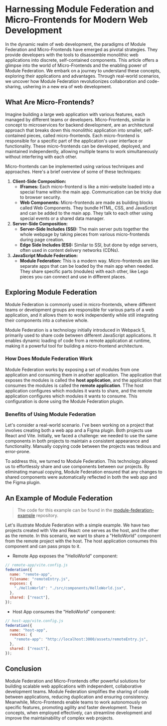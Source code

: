 # Harnessing Module Federation and Micro-Frontends for Modern Web Development

In the dynamic realm of web development, the paradigms of Module Federation and Micro-Frontends have emerged as pivotal strategies. They provide developers with the tools to disassemble monolithic web applications into discrete, self-contained components. This article offers a glimpse into the world of Micro-Frontends and the enabling power of Module Federation. We embark on a journey to understand these concepts, exploring their applications and advantages. Through real-world scenarios, we uncover how Module Federation revolutionizes collaboration and code-sharing, ushering in a new era of web development.

## What Are Micro-Frontends?

Imagine building a large web application with various features, each managed by different teams or developers. Micro-Frontends, similar in concept to microservices for backend development, are an architectural approach that breaks down this monolithic application into smaller, self-contained pieces, called micro-frontends. Each micro-frontend is responsible for a specific part of the application's user interface or functionality. These micro-frontends can be developed, deployed, and maintained independently, allowing multiple teams to work simultaneously without interfering with each other.

Micro-frontends can be implemented using various techniques and approaches. Here's a brief overview of some of these techniques:

1. **Client-Side Composition:**
   - **IFrames:** Each micro-frontend is like a mini-website loaded into a special frame within the main app. Communication can be tricky due to browser security.
   - **Web Components:** Micro-frontends are made as building blocks called Web Components. They bundle HTML, CSS, and JavaScript and can be added to the main app. They talk to each other using special events or a shared data manager.
2. **Server-Side Composition:**
   - **Server-Side Includes (SSI):** The main server puts together the whole webpage by taking pieces from various micro-frontends during page creation.
   - **Edge Side Includes (ESI):** Similar to SSI, but done by edge servers, often used in content delivery networks (CDNs).
3. **JavaScript Module Federation:**
   - **Module Federation:** This is a modern way. Micro-frontends are like separate apps that can be loaded by the main app when needed. They share specific parts (modules) with each other, like Lego pieces you can connect and use in different places.

## Exploring Module Federation

Module Federation is commonly used in micro-frontends, where different teams or development groups are responsible for various parts of a web application, and it allows them to work independently while still integrating their components into a cohesive whole.

Module Federation is a technology initially introduced in Webpack 5, primarily used to share code between different JavaScript applications. It enables dynamic loading of code from a remote application at runtime, making it a powerful tool for building a micro-frontend architecture.

### How Does Module Federation Work

Module Federation works by exposing a set of modules from one application and consuming them in another application. The application that exposes the modules is called the **host application**, and the application that consumes the modules is called the **remote application**. TThe host application configures which modules it wants to share, and the remote application configures which modules it wants to consume. This configuration is done using the Module Federation plugin.

### Benefits of Using Module Federation

Let's consider a real-world scenario. I've been working on a project that involves creating both a web app and a Figma plugin. Both projects use React and Vite. Initially, we faced a challenge: we needed to use the same components in both projects to maintain a consistent appearance and functionality. Manually copying code between the projects was tedious and error-prone.

To address this, we turned to Module Federation. This technology allowed us to effortlessly share and use components between our projects. By eliminating manual copying, Module Federation ensured that any changes to shared components were automatically reflected in both the web app and the Figma plugin.

## An Example of Module Federation

> The code for this example can be found in the [module-federation-example]() repository.

Let's illustrate Module Federation with a simple example. We have two projects created with Vite and React: one serves as the host, and the other as the remote. In this scenario, we want to share a "HelloWorld" component from the remote project with the host. The host application consumes this component and can pass props to it.

- Remote App exposes the "HelloWorld" component:

```js
// remote-app/vite.config.js
federation({
  name: "remote-app",
  filename: "remoteEntry.js",
  exposes: {
    "./HelloWorld": "./src/components/HelloWorld.jsx",
  },
  shared: ["react"],
});
```

- Host App consumes the "HelloWorld" component:

```js
// host-app/vite.config.js
federation({
  name: "host-app",
  remotes: {
    "remote-app": "http://localhost:3000/assets/remoteEntry.js",
  },
  shared: ["react"],
});
```

## Conclusion

Module Federation and Micro-Frontends offer powerful solutions for building scalable web applications with independent, collaborative development teams. Module Federation simplifies the sharing of code between applications, reducing duplication and ensuring consistency. Meanwhile, Micro-Frontends enable teams to work autonomously on specific features, promoting agility and faster development. These concepts, when employed effectively, can streamline development and improve the maintainability of complex web projects.
